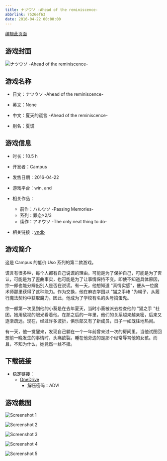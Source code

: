 ```yaml
---
title: ナツウソ -Ahead of the reminiscence-
abbrlink: 7526ef63
date: 2016-04-22 00:00:00
---
```

[编辑此页面](https://github.com/ACG-3/ADV3-source/blob/main/source/_posts/games/%E3%83%8A%E3%83%84%E3%82%A6%E3%82%BD%20-Ahead%20of%20the%20reminiscence-.md)

## 游戏封面

![ナツウソ -Ahead of the reminiscence-](https://pan.timero.xyz/d/onedrive/img_lib_001/%E3%83%8A%E3%83%84%E3%82%A6%E3%82%BD%20-Ahead%20of%20the%20reminiscence-_cover.avif)


## 游戏名称

- 日文：ナツウソ -Ahead of the reminiscence-
- 英文：None
- 中文：夏天的谎言 -Ahead of the reminiscence-

- 别名：夏谎


## 游戏信息

- 时长：10.5 h
- 开发者：Campus
- 发售日期：2016-04-22
- 游戏平台：win, and
- 相关作品：
   - 前作：ハルウソ -Passing Memories-
   - 系列：罪恋×2/3
   - 续作：アキウソ -The only neat thing to do-

- 相关链接：[vndb](https://vndb.org/v18873)


## 游戏简介

这是 Campus 的低价 Uso 系列的第二款游戏。

谎言有很多种，每个人都有自己说谎的理由。可能是为了保护自己，可能是为了否认，可能是为了歪曲事实，也可能是为了让事情保持不变。即使不知道具体原因，宗一郎也能分辨出别人是否在说谎。有一天，他想知道 "真情实感"，便从一位魔术师那里获得了这种能力。作为交换，他在麻衣学园以 "猫之手棒 "为幌子，从履行魔法契约中获取魔力。因此，他成为了学校有名的头号捣蛋鬼。

宗一郎第一次见到他的小葵是在去年夏天，当时小葵被派去检查他的 "猫之手 "社团，她用敌视的眼光看着他。在那之后的一年里，他们的关系越来越亲密，后来又逐渐疏远。现在，经过许多波折，俱乐部又有了新成员，日子一如既往地热闹。

有一天，他一觉醒来，发现自己躺在一个一年前曾来过一次的房间里。当他试图回想前一晚发生的事情时，头痛欲裂。睡在他旁边的是那个经常辱骂他的女孩。而且，不知为什么，她竟然一丝不挂。




## 下载链接

- 稳定链接：
    - [OneDrive](https://pan.timero.xyz/onedrive/adv_lib_001/%E3%83%8A%E3%83%84%E3%82%A6%E3%82%BD%20-Ahead%20of%20the%20reminiscence-)
        - 解压密码：ADV!



## 游戏截图


![Screenshot 1](https://pan.timero.xyz/d/onedrive/img_lib_001/%E3%83%8A%E3%83%84%E3%82%A6%E3%82%BD%20-Ahead%20of%20the%20reminiscence-_Screenshot_1.avif)

![Screenshot 2](https://pan.timero.xyz/d/onedrive/img_lib_001/%E3%83%8A%E3%83%84%E3%82%A6%E3%82%BD%20-Ahead%20of%20the%20reminiscence-_Screenshot_2.avif)

![Screenshot 3](https://pan.timero.xyz/d/onedrive/img_lib_001/%E3%83%8A%E3%83%84%E3%82%A6%E3%82%BD%20-Ahead%20of%20the%20reminiscence-_Screenshot_3.avif)

![Screenshot 4](https://pan.timero.xyz/d/onedrive/img_lib_001/%E3%83%8A%E3%83%84%E3%82%A6%E3%82%BD%20-Ahead%20of%20the%20reminiscence-_Screenshot_4.avif)

![Screenshot 5](https://pan.timero.xyz/d/onedrive/img_lib_001/%E3%83%8A%E3%83%84%E3%82%A6%E3%82%BD%20-Ahead%20of%20the%20reminiscence-_Screenshot_5.avif)

